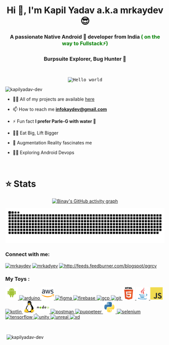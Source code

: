<h1 align="center">Hi 👋, I'm Kapil Yadav a.k.a mrkaydev 😎</h1>
<h3 align="center">A passionate Native Android 📱 developer from India <span style="color:green;">( on the way to Fullstack⚡)</span> </h3>
<h3 align="center">Burpsuite Explorer, Bug Hunter 🐛</h3>
<br>
<p align="center"><a target="_blank" rel="noopener noreferrer" ><kbd><img src="https://imagesvc.meredithcorp.io/v3/mm/gif?url=https%3A%2F%2Fstatic.onecms.io%2Fwp-content%2Fuploads%2Fsites%2F13%2F2016%2F08%2F30%2FZachBraff3.gif" alt="Hello world" style="max-width:100%;"></kbd></a></p>
<p align="left"> <img src="https://komarev.com/ghpvc/?username=kapilyadav-dev&label=Profile%20views&color=blueviolet&style=plastic" alt="kapilyadav-dev" /> </p>

- 👨‍💻 All of my projects are available <a href="https://linktr.ee/mrkaydev"> here </a>

- 📫 How to reach me **infokaydev@gmail.com**

- ⚡ Fun fact **I prefer Parle-G with water 🤭**

- 🏋🏽 Eat Big, Lift Bigger

- 📱 Augmentation Reality fascinates me

- 🧑‍💻 Exploring Android Devops
<br>

# ⭐ Stats 
<div align="center">

[![Binay's GitHub activity graph](https://activity-graph.herokuapp.com/graph?username=KapilYadav-dev&theme=xcode)](https://github.com/KapilYadav-dev) <br>

![GitHub Snake dark](https://raw.githubusercontent.com/Platane/snk/output/github-contribution-grid-snake.svg)
</div>

<h3 align="left">Connect with me:</h3>
<p align="left">
<a href="https://linkedin.com/in/mrkaydev" target="blank"><img align="center" src="https://cdn.jsdelivr.net/npm/simple-icons@3.0.1/icons/linkedin.svg" alt="mrkaydev" height="30" width="40" /></a>
<a href="https://instagram.com/mrkadyev" target="blank"><img align="center" src="https://cdn.jsdelivr.net/npm/simple-icons@3.0.1/icons/instagram.svg" alt="mrkadyev" height="30" width="40" /></a>
<a href="/http://feeds.feedburner.com/blogspot/qgrcv" target="blank"><img align="center" src="https://cdn.jsdelivr.net/npm/simple-icons@3.0.1/icons/rss.svg" alt="http://feeds.feedburner.com/blogspot/qgrcv" height="30" width="40" /></a>
</p>

<h3 align="left">My Toys :</h3>
<p align="left"> <a href="https://developer.android.com" target="_blank"> <img src="https://raw.githubusercontent.com/devicons/devicon/master/icons/android/android-original-wordmark.svg" alt="android" width="40" height="40"/> </a> <a href="https://www.arduino.cc/" target="_blank"> <img src="https://cdn.worldvectorlogo.com/logos/arduino-1.svg" alt="arduino" width="40" height="40"/> </a> <a href="https://aws.amazon.com" target="_blank"> <img src="https://raw.githubusercontent.com/devicons/devicon/master/icons/amazonwebservices/amazonwebservices-original-wordmark.svg" alt="aws" width="40" height="40"/> </a> <a href="https://www.figma.com/" target="_blank"> <img src="https://www.vectorlogo.zone/logos/figma/figma-icon.svg" alt="figma" width="40" height="40"/> </a> <a href="https://firebase.google.com/" target="_blank"> <img src="https://www.vectorlogo.zone/logos/firebase/firebase-icon.svg" alt="firebase" width="40" height="40"/> </a> <a href="https://cloud.google.com" target="_blank"> <img src="https://www.vectorlogo.zone/logos/google_cloud/google_cloud-icon.svg" alt="gcp" width="40" height="40"/> </a> <a href="https://git-scm.com/" target="_blank"> <img src="https://www.vectorlogo.zone/logos/git-scm/git-scm-icon.svg" alt="git" width="40" height="40"/> </a> <a href="https://www.w3.org/html/" target="_blank"> <img src="https://raw.githubusercontent.com/devicons/devicon/master/icons/html5/html5-original-wordmark.svg" alt="html5" width="40" height="40"/> </a> <a href="https://www.java.com" target="_blank"> <img src="https://raw.githubusercontent.com/devicons/devicon/master/icons/java/java-original.svg" alt="java" width="40" height="40"/> </a> <a href="https://developer.mozilla.org/en-US/docs/Web/JavaScript" target="_blank"> <img src="https://raw.githubusercontent.com/devicons/devicon/master/icons/javascript/javascript-original.svg" alt="javascript" width="40" height="40"/> </a> <a href="https://kotlinlang.org" target="_blank"> <img src="https://www.vectorlogo.zone/logos/kotlinlang/kotlinlang-icon.svg" alt="kotlin" width="40" height="40"/> </a> <a href="https://www.linux.org/" target="_blank"> <img src="https://raw.githubusercontent.com/devicons/devicon/master/icons/linux/linux-original.svg" alt="linux" width="40" height="40"/> </a> <a href="https://nodejs.org" target="_blank"> <img src="https://raw.githubusercontent.com/devicons/devicon/master/icons/nodejs/nodejs-original-wordmark.svg" alt="nodejs" width="40" height="40"/> </a> <a href="https://postman.com" target="_blank"> <img src="https://www.vectorlogo.zone/logos/getpostman/getpostman-icon.svg" alt="postman" width="40" height="40"/> </a> <a href="https://github.com/puppeteer/puppeteer" target="_blank"> <img src="https://www.vectorlogo.zone/logos/pptrdev/pptrdev-official.svg" alt="puppeteer" width="40" height="40"/> </a> <a href="https://www.python.org" target="_blank"> <img src="https://raw.githubusercontent.com/devicons/devicon/master/icons/python/python-original.svg" alt="python" width="40" height="40"/> </a> <a href="https://www.selenium.dev" target="_blank"> <img src="https://raw.githubusercontent.com/detain/svg-logos/780f25886640cef088af994181646db2f6b1a3f8/svg/selenium-logo.svg" alt="selenium" width="40" height="40"/> </a> <a href="https://www.tensorflow.org" target="_blank"> <img src="https://www.vectorlogo.zone/logos/tensorflow/tensorflow-icon.svg" alt="tensorflow" width="40" height="40"/> </a> <a href="https://unity.com/" target="_blank"> <img src="https://www.vectorlogo.zone/logos/unity3d/unity3d-icon.svg" alt="unity" width="40" height="40"/> </a> <a href="https://unrealengine.com/" target="_blank"> <img src="https://raw.githubusercontent.com/kenangundogan/fontisto/036b7eca71aab1bef8e6a0518f7329f13ed62f6b/icons/svg/brand/unreal-engine.svg" alt="unreal" width="40" height="40"/> </a> <a href="https://www.adobe.com/products/xd.html" target="_blank"> <img src="https://cdn.worldvectorlogo.com/logos/adobe-xd.svg" alt="xd" width="40" height="40"/> </a> </p>

<br>
<p>&nbsp;<img align="center" src="https://github-stats-alpha.vercel.app/api/?username=KapilYadav-dev" alt="kapilyadav-dev" /></p>
